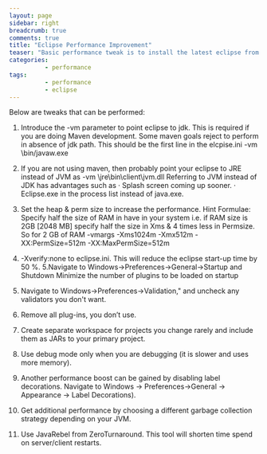 ```yaml
---
layout: page
sidebar: right
breadcrumb: true
comments: true
title: "Eclipse Performance Improvement"
teaser: "Basic performance tweak is to install the latest eclipse from eclispe.org site. To have rocket speed eclipse based development environment, tweak your eclipse IDE installation. Eclipse installation contains an excellent intelligent file that can take care of Eclipse performance famously known as eclipse.ini."
categories:
          - performance
tags:
          - performance
          - eclipse
---
```


Below are tweaks that can be performed:

1. Introduce the -vm parameter to point eclipse to jdk. This is required if you are doing Maven development. Some maven goals reject to perform in absence of jdk path. This should be the first line in the elcpise.ini
-vm <Java Installation Path>\bin/javaw.exe
2. If you are not using maven, then probably point your eclipse to JRE instead of JVM as
  -vm <Java JRE Installation Path>\jre\bin\client\jvm.dll
  Referring to JVM instead of JDK has advantages such as
  ·         Splash screen coming up sooner.
  ·         Eclipse.exe in the process list instead of java.exe.

3. Set the heap & perm size to increase the performance. Hint Formulae: Specify half the size of RAM in have in your system i.e. if RAM size is 2GB [2048 MB] specify half the size in Xms & 4 times less in Permsize. So for 2 GB of RAM
  -vmargs -Xms1024m -Xmx512m -XX:PermSize=512m -XX:MaxPermSize=512m
4. -Xverify:none to eclipse.ini. This will reduce the eclipse start-up time by 50 %.
5.Navigate to  Windows->Preferences->General->Startup and Shutdown
Minimize the number of plugins to be loaded on startup
6. Navigate to Windows->Preferences->Validation," and uncheck any validators you don't want.
7. Remove all plug-ins, you don’t use.
8. Create separate workspace for projects you change rarely and include them as JARs to your primary project.
9. Use debug mode only when you are debugging (it is slower and uses more memory).
10. Another performance boost can be gained by disabling label decorations. Navigate to Windows -> Preferences->General -> Appearance -> Label Decorations).
11. Get additional performance by choosing a different garbage collection strategy depending on your JVM.
12. Use JavaRebel from ZeroTurnaround. This tool will shorten time spend on server/client restarts.
